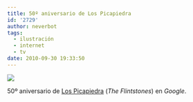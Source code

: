 ```yaml
---
title: 50º aniversario de Los Picapiedra
id: '2729'
author: neverbot
tags:
  - ilustración
  - internet
  - tv
date: 2010-09-30 19:33:50
---
```


[![](http://www.google.es/logos/2010/flintstones10-hp.jpg)](http://www.google.es/search?q=Los+Picapiedra&ct=flintstones10-hp&oi=ddle)

50º aniversario de [Los Picapiedra](http://en.wikipedia.org/wiki/The_Flintstones) (_The Flintstones_) en _Google_.
